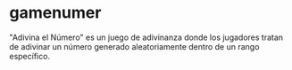 # gamenumer
"Adivina el Número" es un juego de adivinanza donde los jugadores tratan de adivinar un número generado aleatoriamente dentro de un rango específico. 
